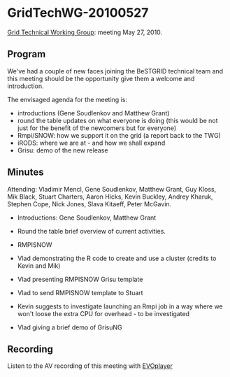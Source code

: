 # GridTechWG-20100527

[Grid Technical Working Group](grid-technical-working-group.md): meeting May 27, 2010.

## Program

We've had a couple of new faces joining the BeSTGRID technical team and this meeting should be the opportunity give them a welcome and introduction.

The envisaged agenda for the meeting is:

- introductions (Gene Soudlenkov and Matthew Grant)
- round the table updates on what everyone is doing (this would be not just for the benefit of the newcomers but for everyone)
- Rmpi/SNOW: how we support it on the grid (a report back to the TWG)
- iRODS: where we are at - and how we shall expand
- Grisu: demo of the new release

## Minutes

Attending: Vladimir Mencl, Gene Soudlenkov, Matthew Grant, Guy Kloss, Mik Black, Stuart Charters, Aaron Hicks, Kevin Buckley, Andrey Kharuk, Stephen Cope, Nick Jones, Slava Kitaeff, Peter McGavin.

- Introductions:  Gene Soudlenkov, Matthew Grant

- Round the table brief overview of current activities.

- RMPISNOW
	
- Vlad demonstrating the R code to create and use a cluster (credits to Kevin and Mik)
- Vlad presenting RMPISNOW Grisu template
- Vlad to send RMPISNOW template to Stuart
- Kevin suggests to investigate launching an Rmpi job in a way where we won't loose the extra CPU for overhead - to be investigated

- Vlad giving a brief demo of GrisuNG

## Recording

Listen to the AV recording of this meeting with [EVOplayer](http://evo.vrvs.org/evoPlayer/prod/EVOPlayer.jnlp?fileToPlay=http://media.bestgrid.org/TWG-2010-05-27.evx)
